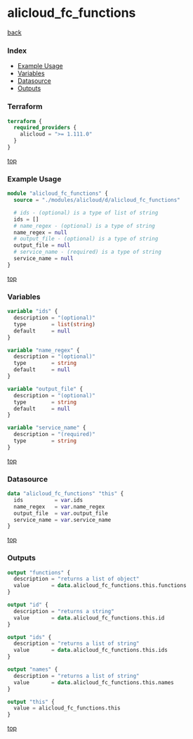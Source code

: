 # alicloud_fc_functions

[back](../alicloud.md)

### Index

- [Example Usage](#example-usage)
- [Variables](#variables)
- [Datasource](#datasource)
- [Outputs](#outputs)

### Terraform

```terraform
terraform {
  required_providers {
    alicloud = ">= 1.111.0"
  }
}
```

[top](#index)

### Example Usage

```terraform
module "alicloud_fc_functions" {
  source = "./modules/alicloud/d/alicloud_fc_functions"

  # ids - (optional) is a type of list of string
  ids = []
  # name_regex - (optional) is a type of string
  name_regex = null
  # output_file - (optional) is a type of string
  output_file = null
  # service_name - (required) is a type of string
  service_name = null
}
```

[top](#index)

### Variables

```terraform
variable "ids" {
  description = "(optional)"
  type        = list(string)
  default     = null
}

variable "name_regex" {
  description = "(optional)"
  type        = string
  default     = null
}

variable "output_file" {
  description = "(optional)"
  type        = string
  default     = null
}

variable "service_name" {
  description = "(required)"
  type        = string
}
```

[top](#index)

### Datasource

```terraform
data "alicloud_fc_functions" "this" {
  ids          = var.ids
  name_regex   = var.name_regex
  output_file  = var.output_file
  service_name = var.service_name
}
```

[top](#index)

### Outputs

```terraform
output "functions" {
  description = "returns a list of object"
  value       = data.alicloud_fc_functions.this.functions
}

output "id" {
  description = "returns a string"
  value       = data.alicloud_fc_functions.this.id
}

output "ids" {
  description = "returns a list of string"
  value       = data.alicloud_fc_functions.this.ids
}

output "names" {
  description = "returns a list of string"
  value       = data.alicloud_fc_functions.this.names
}

output "this" {
  value = alicloud_fc_functions.this
}
```

[top](#index)